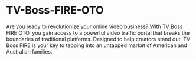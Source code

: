 # TV-Boss-FIRE-OTO
Are you ready to revolutionize your online video business? With TV Boss FIRE OTO, you gain access to a powerful video traffic portal that breaks the boundaries of traditional platforms. Designed to help creators stand out, TV Boss FIRE is your key to tapping into an untapped market of American and Australian families.
